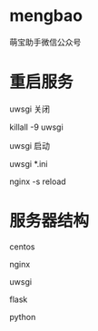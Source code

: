# mengbao
萌宝助手微信公众号

# 重启服务

uwsgi 关闭

killall -9 uwsgi

uwsgi 启动

uwsgi *.ini

nginx -s reload

# 服务器结构

centos

nginx

uwsgi

flask

python
